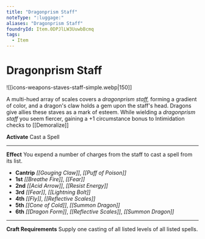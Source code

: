 ```yaml
---
title: "Dragonprism Staff"
noteType: ":luggage:"
aliases: "Dragonprism Staff"
foundryId: Item.0DPJlLW3UuwbBcmq
tags:
  - Item
---
```


# Dragonprism Staff
![[icons-weapons-staves-staff-simple.webp|150]]

A multi-hued array of scales covers a _dragonprism staff,_ forming a gradient of color, and a dragon's claw holds a gem upon the staff's head. Dragons give allies these staves as a mark of esteem. While wielding a _dragonprism staff_ you seem fiercer, gaining a +1 circumstance bonus to Intimidation checks to [[Demoralize]]

**Activate** Cast a Spell

* * *

**Effect** You expend a number of charges from the staff to cast a spell from its list.

*   **Cantrip** _[[Gouging Claw]]_, _[[Puff of Poison]]_
*   **1st** _[[Breathe Fire]]_, _[[Fear]]_
*   **2nd** _[[Acid Arrow]]_, _[[Resist Energy]]_
*   **3rd** _[[Fear]]_, _[[Lightning Bolt]]_
*   **4th** _[[Fly]]_, _[[Reflective Scales]]_
*   **5th** _[[Cone of Cold]]_, _[[Summon Dragon]]_
*   **6th** _[[Dragon Form]]_, _[[Reflective Scales]]_, _[[Summon Dragon]]_

* * *

**Craft Requirements** Supply one casting of all listed levels of all listed spells.
